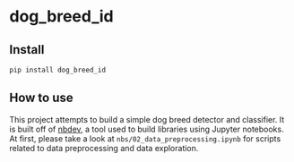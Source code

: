 # dog_breed_id


<!-- WARNING: THIS FILE WAS AUTOGENERATED! DO NOT EDIT! -->


## Install

``` sh
pip install dog_breed_id
```

## How to use
 This project attempts to build a simple dog breed detector and classifier. It is built off of [nbdev](https://nbdev.fast.ai/), a tool used to build libraries using Jupyter notebooks. At first, please take a look at `nbs/02_data_preprocessing.ipynb` for scripts related to data preprocessing and data exploration.  
